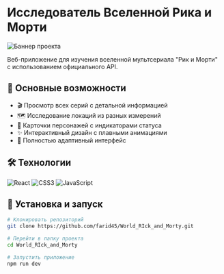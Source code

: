 # Исследователь Вселенной Рика и Морти

![Баннер проекта](https://rickandmortyapi.com/api/character/avatar/1.jpeg)

Веб-приложение для изучения вселенной мультсериала "Рик и Морти" с использованием официального API.

## 📌 Основные возможности

- 🎬 Просмотр всех серий с детальной информацией
- 🗺️ Исследование локаций из разных измерений
- 👥 Карточки персонажей с индикаторами статуса
- ✨ Интерактивный дизайн с плавными анимациями
- 📱 Полностью адаптивный интерфейс

## 🛠️ Технологии

![React](https://img.shields.io/badge/React-20232A?style=for-the-badge&logo=react&logoColor=61DAFB)
![CSS3](https://img.shields.io/badge/CSS3-1572B6?style=for-the-badge&logo=css3&logoColor=white)
![JavaScript](https://img.shields.io/badge/JavaScript-F7DF1E?style=for-the-badge&logo=javascript&logoColor=black)

## 🚀 Установка и запуск

```bash
# Клонировать репозиторий
git clone https://github.com/farid45/World_RIck_and_Morty.git

# Перейти в папку проекта
cd World_RIck_and_Morty

# Запустить приложение
npm run dev